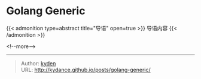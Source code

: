 # Golang Generic


{{&lt; admonition type=abstract title=&#34;导语&#34; open=true &gt;}}
导语内容
{{&lt; /admonition &gt;}}

&lt;!--more--&gt;


---

> Author: [kyden](https://github.com/kydance)  
> URL: http://kydance.github.io/posts/golang-generic/  

